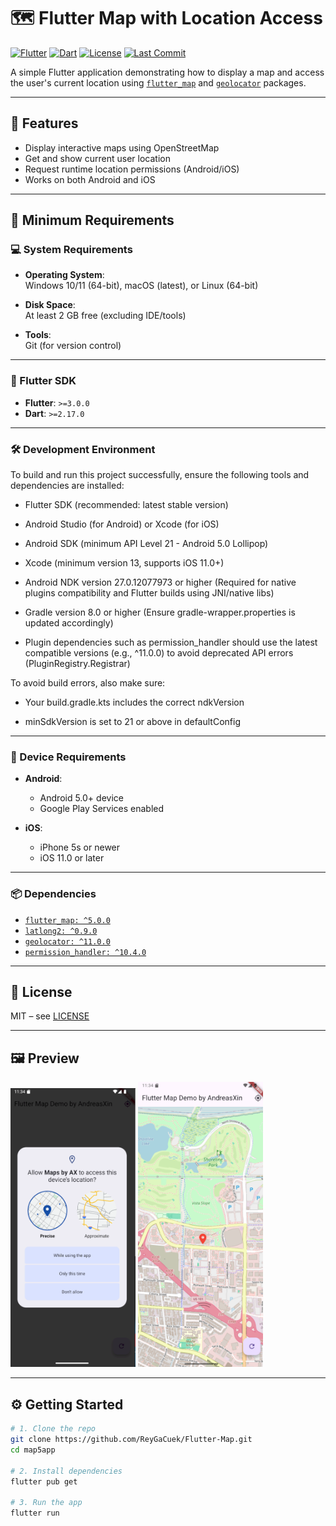 # 🗺️ Flutter Map with Location Access

[![Flutter](https://img.shields.io/badge/flutter-3.0%2B-blue.svg)](https://flutter.dev)
[![Dart](https://img.shields.io/badge/dart-2.17%2B-blue.svg)](https://dart.dev)
[![License](https://img.shields.io/badge/license-MIT-green.svg)](LICENSE)
[![Last Commit](https://img.shields.io/github/last-commit/ReyGaCuek/Flutter-Map)](https://github.com/ReyGaCuek/Flutter-Map)

A simple Flutter application demonstrating how to display a map and access the user's current location using [`flutter_map`](https://pub.dev/packages/flutter_map) and [`geolocator`](https://pub.dev/packages/geolocator`) packages.

---

## 🚀 Features

- Display interactive maps using OpenStreetMap
- Get and show current user location
- Request runtime location permissions (Android/iOS)
- Works on both Android and iOS

---

## 🧰 Minimum Requirements

### 💻 System Requirements

- **Operating System**:  
  Windows 10/11 (64-bit), macOS (latest), or Linux (64-bit)

- **Disk Space**:  
  At least 2 GB free (excluding IDE/tools)

- **Tools**:  
  Git (for version control)

---

### 🧪 Flutter SDK

- **Flutter**: `>=3.0.0`
- **Dart**: `>=2.17.0`

---

### 🛠️ Development Environment

To build and run this project successfully, ensure the following tools and dependencies are installed:

- Flutter SDK (recommended: latest stable version)

- Android Studio (for Android) or Xcode (for iOS)

- Android SDK (minimum API Level 21 - Android 5.0 Lollipop)

- Xcode (minimum version 13, supports iOS 11.0+)

- Android NDK version 27.0.12077973 or higher
(Required for native plugins compatibility and Flutter builds using JNI/native libs)

- Gradle version 8.0 or higher
(Ensure gradle-wrapper.properties is updated accordingly)

- Plugin dependencies such as permission_handler should use the latest compatible versions (e.g., ^11.0.0) to avoid deprecated API errors (PluginRegistry.Registrar)

To avoid build errors, also make sure:

- Your build.gradle.kts includes the correct ndkVersion

- minSdkVersion is set to 21 or above in defaultConfig

---

### 📱 Device Requirements

- **Android**:

  - Android 5.0+ device
  - Google Play Services enabled

- **iOS**:
  - iPhone 5s or newer
  - iOS 11.0 or later

---

### 📦 Dependencies

- [`flutter_map: ^5.0.0`](https://pub.dev/packages/flutter_map)
- [`latlong2: ^0.9.0`](https://pub.dev/packages/latlong2)
- [`geolocator: ^11.0.0`](https://pub.dev/packages/geolocator)
- [`permission_handler: ^10.4.0`](https://pub.dev/packages/permission_handler)

---

## 📄 License

MIT – see [LICENSE](LICENSE)

---

## 🖼️ Preview

<img src="preview1.png" alt="Map demo" width="200"/>
<img src="preview2.png" alt="Map demo" width="200"/>

---

## ⚙️ Getting Started

```bash
# 1. Clone the repo
git clone https://github.com/ReyGaCuek/Flutter-Map.git
cd map5app

# 2. Install dependencies
flutter pub get

# 3. Run the app
flutter run
```
